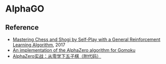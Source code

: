 
# AlphaGO

## Reference

  * [Mastering Chess and Shogi by Self-Play with a General Reinforcement Learning Algorithm](https://arxiv.org/pdf/1712.01815.pdf), 2017
  * [An implementation of the AlphaZero algorithm for Gomoku](https://github.com/junxiaosong/AlphaZero_Gomoku)
  * [AlphaZero实战：从零学下五子棋（附代码）](https://zhuanlan.zhihu.com/p/32089487)
 

